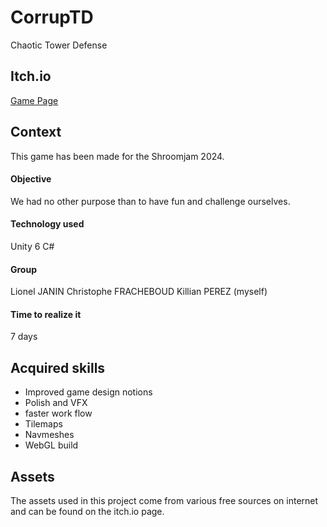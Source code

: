 # CorrupTD
Chaotic Tower Defense 

## Itch.io 
[Game Page](https://meshanda.itch.io/corruptd)
 
## Context
This game has been made for the Shroomjam 2024.

#### Objective
We had no other purpose than to have fun and challenge ourselves.

#### Technology used
Unity 6
C#

#### Group
Lionel JANIN
Christophe FRACHEBOUD
Killian PEREZ (myself)

#### Time to realize it
7 days

## Acquired skills
- Improved game design notions
- Polish and VFX
- faster work flow
- Tilemaps
- Navmeshes
- WebGL build

## Assets
The assets used in this project come from various free sources on internet and can be found on the itch.io page.
